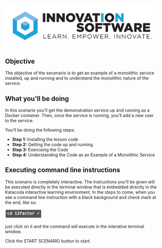 ![logo](mstran-001/assets/logo-sm.png)

## Objective

The objective of the secenario is to get an example of a monolithic service installed, up and running and to understand the monolithic nature of the service.

## What you'll be doing 

In this scenario you'll get the demonstration service up and running as a Docker container. Then, once the service is running, you'll add a new user to the service.

You'll be doing the following steps:

* **Step 1:** Installing the lesson code
* **Step 2:** Getting the code up and running
* **Step 3:** Exercising the Code
* **Step 4:** Understanding the Code as an Example of a Monolithic Service

## Executing command line instructions 

This scenario is completely interactive. The instructions you'll be given will be executed directly in the terminal window that is embedded directly in the Katacoda interactive learning environment. In the steps to come, when you see a command line instruction with a black background and check mark at the end, like so:

![Katacoda command line](12factor-010/assets/command-01.png)

just click on it and the command will execute in the interative terminal window.

Click the START SCENARIO button to start.